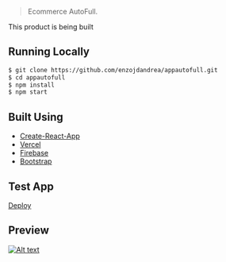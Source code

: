 > Ecommerce AutoFull.

This product is being built

## Running Locally

```bash
$ git clone https://github.com/enzojdandrea/appautofull.git            
$ cd appautofull
$ npm install
$ npm start
```

## Built Using

- [Create-React-App](https://create-react-app.dev/)
- [Vercel](https://vercel.com)
- [Firebase](https://firebase.com)
- [Bootstrap](https://getbootstrap.com)

## Test App 

[Deploy](https://appautofull.vercel.app)

## Preview

[![Alt text](https://img.youtube.com/vi/PoY5gOxtzUQ/0.jpg)](https://www.youtube.com/watch?v=PoY5gOxtzUQ)
